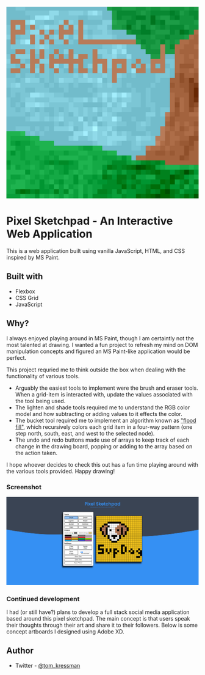![](./pixel-sketchpad-drawing.png)
# Pixel Sketchpad - An Interactive Web Application

This is a web application built using vanilla JavaScript, HTML, and CSS inspired by MS Paint.

## Built with

- Flexbox
- CSS Grid
- JavaScript

## Why?

I always enjoyed playing around in MS Paint, though I am certaintly not the most talented at drawing. I wanted a fun project to refresh my mind on DOM manipulation concepts and figured an MS Paint-like application would be perfect. 

This project requried me to think outside the box when dealing with the functionality of various tools. 

- Arguably the easiest tools to implement were the brush and eraser tools. When a grid-item is interacted with, update the values associated with the tool being used.
- The lighten and shade tools required me to understand the RGB color model and how subtracting or adding values to it effects the color. 
- The bucket tool required me to implement an algorithm known as ["flood fill"](https://en.wikipedia.org/wiki/Flood_fill), which recursively colors each grid item in a four-way pattern (one step north, south, east, and west to the selected node). 
- The undo and redo buttons made use of arrays to keep track of each change in the drawing board, popping or adding to the array based on the action taken. 

I hope whoever decides to check this out has a fun time playing around with the various tools provided. Happy drawing! 

### Screenshot

![](./pixel-sketchpad-screenshot.png)

### Continued development

I had (or still have?) plans to develop a full stack social media application based around this pixel sketchpad. The main concept is that users speak their thoughts through their art and share it to their followers. Below is some concept artboards I designed using Adobe XD.

## Author

- Twitter - [@tom_kressman](https://www.twitter.com/tom_kressman)


